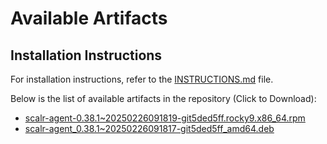# Available Artifacts

## Installation Instructions

For installation instructions, refer to the [INSTRUCTIONS.md](INSTRUCTIONS.md) file.

Below is the list of available artifacts in the repository (Click to Download):

- [scalr-agent-0.38.1~20250226091819-git5ded5ff.rocky9.x86_64.rpm](https://github.com/Scalr/downloads/raw/test-artifacts-branch/artifacts/scalr-agent-0.38.1~20250226091819-git5ded5ff.rocky9.x86_64.rpm?download=)
- [scalr-agent_0.38.1~20250226091817-git5ded5ff_amd64.deb](https://github.com/Scalr/downloads/raw/test-artifacts-branch/artifacts/scalr-agent_0.38.1~20250226091817-git5ded5ff_amd64.deb?download=)
